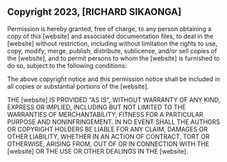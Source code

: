 ## Copyright 2023, [RICHARD SIKAONGA]

Permission is hereby granted, free of charge, to any person obtaining a copy of this [website] and associated documentation files, to deal in the [website] without restriction, including without limitation the rights to use, copy, modify, merge, publish, distribute, sublicense, and/or sell copies of the [website], and to permit persons to whom the [website] is furnished to do so, subject to the following conditions:

The above copyright notice and this permission notice shall be included in all copies or substantial portions of the [website].

THE [website] IS PROVIDED "AS IS", WITHOUT WARRANTY OF ANY KIND, EXPRESS OR IMPLIED, INCLUDING BUT NOT LIMITED TO THE WARRANTIES OF MERCHANTABILITY, FITNESS FOR A PARTICULAR PURPOSE AND NONINFRINGEMENT. IN NO EVENT SHALL THE AUTHORS OR COPYRIGHT HOLDERS BE LIABLE FOR ANY CLAIM, DAMAGES OR OTHER LIABILITY, WHETHER IN AN ACTION OF CONTRACT, TORT OR OTHERWISE, ARISING FROM, OUT OF OR IN CONNECTION WITH THE [website] OR THE USE OR OTHER DEALINGS IN THE [website].
